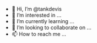 - 👋 Hi, I’m @tankdevis
- 👀 I’m interested in ...
- 🌱 I’m currently learning ...
- 💞️ I’m looking to collaborate on ...
- 📫 How to reach me ...

<!---
tankdevis/tankdevis is a ✨ special ✨ repository because its `README.md` (this file) appears on your GitHub profile.
You can click the Preview link to take a look at your changes.
--->
